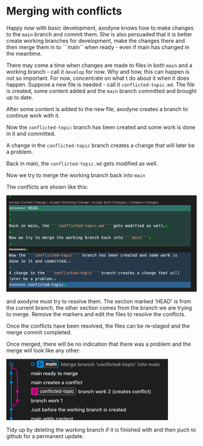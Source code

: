 # Merging with conflicts

Happy now with basic development, axodyne knows how to make changes to the ```main``` branch and commit them. She is also persuaded that it is better create working branches for development, make the changes there and then merge them in to ```main`` when ready - even if main has changed in the meantime.

There may come a time when changes are made to files in both ```main``` and a working branch - call it ```develop``` for now. Why and how, this can happen is not so important. For now, concentrate on what t do about it when it does happen. Suppose a new file is needed - call it ```conflicted-topic.md```. The file is created, some content added and the ```main``` branch committed and brought up to date.

After some content is added to the new file, axodyne creates a branch to continue work with it.

Now the ```conflicted-topic``` branch has been created and some work is done in it and committed.

A change in the ```conflicted-topic``` branch creates a change that will later be a problem.

Back in main, the ```conflicted-topic.md``` gets modified as well.

Now we try to merge the working branch back into ```main```

The conflicts are shown like this:

![Example of a conflict](images/conflict-example.png)

and axodyne must try to resolve them. The section marked 'HEAD' is from the current branch, the other section comes from the branch we are trying to merge. Remove the markers and edit the files to resolve the conflicts.

Once the conflicts have been resolved, the files can be re-staged and the merge commit completed.

Once merged, there will be no indication that there was a problem and the merge will look like any other:

![Log after a merge with conficts](images/conflicts-merged.png)

Tidy up by deleting the working branch if it is finished with and then puch to github for a permanent update.
